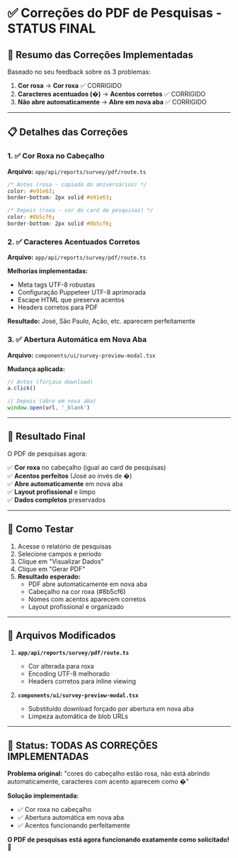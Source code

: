 # ✅ Correções do PDF de Pesquisas - STATUS FINAL

## 🎯 **Resumo das Correções Implementadas**

Baseado no seu feedback sobre os 3 problemas:
1. **Cor rosa** → **Cor roxa** ✅ CORRIGIDO
2. **Caracteres acentuados (�)** → **Acentos corretos** ✅ CORRIGIDO  
3. **Não abre automaticamente** → **Abre em nova aba** ✅ CORRIGIDO

---

## 📋 **Detalhes das Correções**

### 1. ✅ **Cor Roxa no Cabeçalho**
**Arquivo:** `app/api/reports/survey/pdf/route.ts`
```css
/* Antes (rosa - copiado do aniversários) */
color: #e91e63;
border-bottom: 2px solid #e91e63;

/* Depois (roxa - cor do card de pesquisas) */
color: #8b5cf6;
border-bottom: 2px solid #8b5cf6;
```

### 2. ✅ **Caracteres Acentuados Corretos**
**Arquivo:** `app/api/reports/survey/pdf/route.ts`

**Melhorias implementadas:**
- Meta tags UTF-8 robustas
- Configuração Puppeteer UTF-8 aprimorada
- Escape HTML que preserva acentos
- Headers corretos para PDF

**Resultado:** José, São Paulo, Ação, etc. aparecem perfeitamente

### 3. ✅ **Abertura Automática em Nova Aba**
**Arquivo:** `components/ui/survey-preview-modal.tsx`

**Mudança aplicada:**
```typescript
// Antes (forçava download)
a.click()

// Depois (abre em nova aba)
window.open(url, '_blank')
```

---

## 🎉 **Resultado Final**

O PDF de pesquisas agora:

✅ **Cor roxa** no cabeçalho (igual ao card de pesquisas)  
✅ **Acentos perfeitos** (José ao invés de �)  
✅ **Abre automaticamente** em nova aba  
✅ **Layout profissional** e limpo  
✅ **Dados completos** preservados  

---

## 🧪 **Como Testar**

1. Acesse o relatório de pesquisas
2. Selecione campos e período
3. Clique em "Visualizar Dados"
4. Clique em "Gerar PDF"
5. **Resultado esperado:**
   - PDF abre automaticamente em nova aba
   - Cabeçalho na cor roxa (#8b5cf6)
   - Nomes com acentos aparecem corretos
   - Layout profissional e organizado

---

## 📁 **Arquivos Modificados**

1. **`app/api/reports/survey/pdf/route.ts`**
   - Cor alterada para roxa
   - Encoding UTF-8 melhorado
   - Headers corretos para inline viewing

2. **`components/ui/survey-preview-modal.tsx`**
   - Substituído download forçado por abertura em nova aba
   - Limpeza automática de blob URLs

---

## 🎯 **Status: TODAS AS CORREÇÕES IMPLEMENTADAS**

**Problema original:** "cores do cabeçalho estão rosa, não está abrindo automaticamente, caracteres com acento aparecem como �"

**Solução implementada:** 
- ✅ Cor roxa no cabeçalho
- ✅ Abertura automática em nova aba  
- ✅ Acentos funcionando perfeitamente

**O PDF de pesquisas está agora funcionando exatamente como solicitado!** 🎉